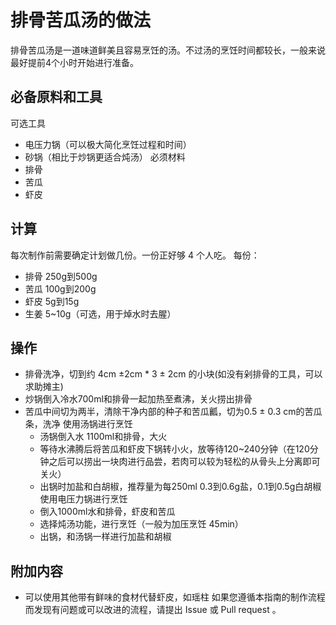 # 排骨苦瓜汤的做法

排骨苦瓜汤是一道味道鲜美且容易烹饪的汤。不过汤的烹饪时间都较长，一般来说最好提前4个小时开始进行准备。

## 必备原料和工具
可选工具
- 电压力锅（可以极大简化烹饪过程和时间）
- 砂锅（相比于炒锅更适合炖汤）
必须材料
- 排骨
- 苦瓜
- 虾皮

## 计算
每次制作前需要确定计划做几份。一份正好够 4 个人吃。
每份：
- 排骨  250g到500g
- 苦瓜 100g到200g
- 虾皮 5g到15g
- 生姜 5~10g（可选，用于焯水时去腥）
## 操作
- 排骨洗净，切到约 4cm ±2cm * 3 ± 2cm 的小块(如没有剁排骨的工具，可以求助摊主)
- 炒锅倒入冷水700ml和排骨一起加热至煮沸，关火捞出排骨
- 苦瓜中间切为两半，清除干净内部的种子和苦瓜瓤，切为0.5 ± 0.3 cm的苦瓜条，洗净
  使用汤锅进行烹饪
  - 汤锅倒入水 1100ml和排骨，大火
  - 等待水沸腾后将苦瓜和虾皮下锅转小火，放等待120~240分钟（在120分钟之后可以捞出一块肉进行品尝，若肉可以较为轻松的从骨头上分离即可关火）
  - 出锅时加盐和白胡椒，推荐量为每250ml 0.3到0.6g盐，0.1到0.5g白胡椒
  使用电压力锅进行烹饪
  - 倒入1000ml水和排骨，虾皮和苦瓜
  - 选择炖汤功能，进行烹饪（一般为加压烹饪 45min）
  - 出锅，和汤锅一样进行加盐和胡椒
## 附加内容
- 可以使用其他带有鲜味的食材代替虾皮，如瑶柱
如果您遵循本指南的制作流程而发现有问题或可以改进的流程，请提出 Issue 或 Pull request 。

